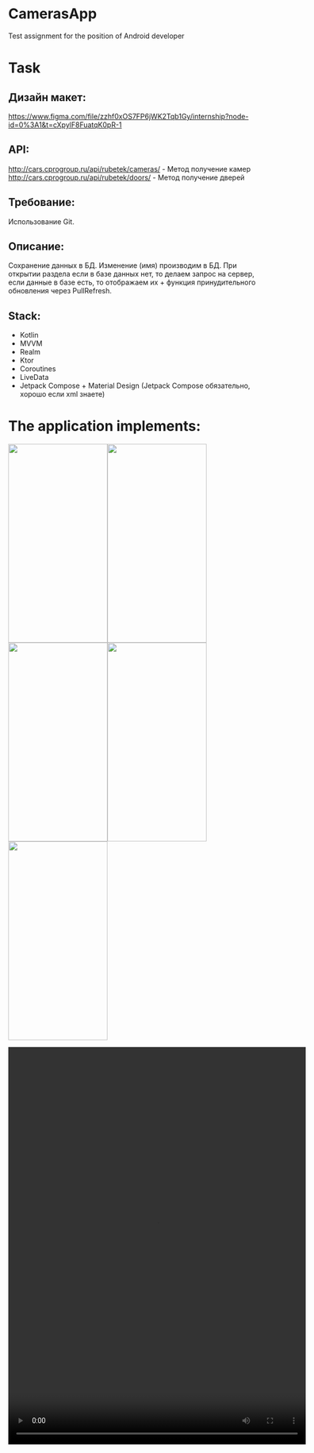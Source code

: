 # CamerasApp
Test assignment for the position of Android developer

# Task

## Дизайн макет: 
https://www.figma.com/file/zzhf0xOS7FP6jWK2Tqb1Gy/internship?node-id=0%3A1&t=cXpylF8FuatqK0pR-1

## API:
http://cars.cprogroup.ru/api/rubetek/cameras/ - Метод получение камер 
http://cars.cprogroup.ru/api/rubetek/doors/ - Метод получение дверей

## Требование: 
Использование Git.

## Описание: 
Сохранение данных в БД. 
Изменение (имя) производим в БД. 
При открытии раздела если в базе данных нет, то делаем запрос на сервер, если данные в базе есть, то отображаем их + функция принудительного обновления через PullRefresh. 

## Stack: 
  -	Kotlin
  -	MVVM
  -	Realm
  -	Ktor
  -	Coroutines
  -	LiveData
  -	Jetpack Compose + Material Design (Jetpack Сompose обязательно, хорошо если xml знаете)

# The application implements:

<img src="https://github.com/swed397/CamerasApp/assets/28994194/ed40f0fe-e796-42d7-9d65-6eada9f52e57" width="200" height="400" /><img src="https://github.com/swed397/CamerasApp/assets/28994194/aca816a0-7860-4202-aa80-678df5eb513f" width="200" height="400" /><img src="https://github.com/swed397/CamerasApp/assets/28994194/cb8bd906-38e5-41b6-9ec9-a74aaa67430c" width="200" height="400" /><img src="https://github.com/swed397/CamerasApp/assets/28994194/79c61923-589d-4479-bd5e-d9e1c9e5b811" width="200" height="400" /><img src="https://github.com/swed397/CamerasApp/assets/28994194/60ec9591-9e83-4443-8f19-3a3eb7d42ae1" width="200" height="400" />

<div align="center">
  <video src="https://github.com/swed397/CamerasApp/assets/28994194/13c0da92-85d5-44ee-822c-faa938c05adf" width="600" height="800" />
</div>


